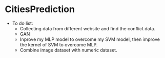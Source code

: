 # CitiesPrediction

* To do list:
  * Collecting data from different website and find the conflict data.
  * GAN
  * Inprove my MLP model to overcome my SVM model, then improve the kernel of SVM to overcome MLP.
  * Combine image dataset with numeric dataset.
